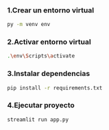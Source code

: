 ### 1.Crear un entorno virtual
 ```bash
 py -m venv env
 ```

 ### 2.Activar entorno virtual
 ```bash
.\env\Scripts\activate
 ``` 

 ### 3.Instalar dependencias
 ```bash
pip install -r requirements.txt
 ```

 ### 4.Ejecutar proyecto
 ```bash
streamlit run app.py
 ```